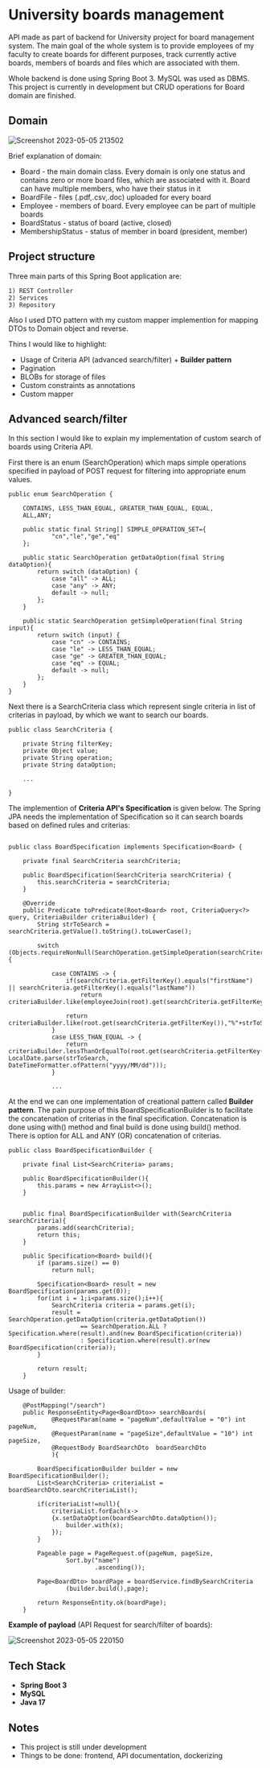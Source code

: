
# University boards management
API made as part of backend for University project for board management system. The main goal of the whole system is to provide employees of my faculty to create boards for different purposes, track currently active boards, members of boards and files which are associated with them.

Whole backend is done using Spring Boot 3. MySQL was used as DBMS. This project is currently in development but CRUD operations for Board domain are finished.






## Domain

![Screenshot 2023-05-05 213502](https://user-images.githubusercontent.com/93478227/236553410-39d62ae1-fcfb-4835-9cf7-fc5ceb369145.png)

Brief explanation of domain:
- Board - the main domain class. Every domain is only one status and contains zero or more board files, which are associated with it. Board can have multiple members, who have their status in it
- BoardFile - files (.pdf,.csv,.doc) uploaded for every board
- Employee - members of board. Every employee can be part of multiple boards
- BoardStatus - status of board (active, closed)
- MembershipStatus - status of member in board (president, member)


## Project structure

Three main parts of this Spring Boot application are:

    1) REST Controller
    2) Services
    3) Repository

Also I used DTO pattern with my custom mapper implemention for mapping DTOs to Domain object and reverse.

Thins I would like to highlight:
- Usage of Criteria API (advanced search/filter) + **Builder pattern**
- Pagination
- BLOBs for storage of files
- Custom constraints as annotations
- Custom mapper


## Advanced search/filter

In this section I would like to explain my implementation of custom search of boards using Criteria API.

First there is an enum (SearchOperation) which maps simple operations specified in payload of POST request for filtering into appropriate enum values.

```
public enum SearchOperation {

    CONTAINS, LESS_THAN_EQUAL, GREATER_THAN_EQUAL, EQUAL,
    ALL,ANY;

    public static final String[] SIMPLE_OPERATION_SET={
            "cn","le","ge","eq"
    };

    public static SearchOperation getDataOption(final String dataOption){
        return switch (dataOption) {
            case "all" -> ALL;
            case "any" -> ANY;
            default -> null;
        };
    }

    public static SearchOperation getSimpleOperation(final String input){
        return switch (input) {
            case "cn" -> CONTAINS;
            case "le" -> LESS_THAN_EQUAL;
            case "ge" -> GREATER_THAN_EQUAL;
            case "eq" -> EQUAL;
            default -> null;
        };
    }
}
```

Next there is a SearchCriteria class which represent single criteria in list of criterias in payload, by which we want to search our boards.

```
public class SearchCriteria {

    private String filterKey;
    private Object value;
    private String operation;
    private String dataOption;
    
    ...

}
```

The implemention of **Criteria API's Specification** is given below. The Spring JPA needs the implementation of Specification so it can search boards based on defined rules and criterias:

```

public class BoardSpecification implements Specification<Board> {

    private final SearchCriteria searchCriteria;

    public BoardSpecification(SearchCriteria searchCriteria) {
        this.searchCriteria = searchCriteria;
    }

    @Override
    public Predicate toPredicate(Root<Board> root, CriteriaQuery<?> query, CriteriaBuilder criteriaBuilder) {
        String strToSearch = searchCriteria.getValue().toString().toLowerCase();

        switch (Objects.requireNonNull(SearchOperation.getSimpleOperation(searchCriteria.getOperation()))){

            case CONTAINS -> {
                if(searchCriteria.getFilterKey().equals("firstName") || searchCriteria.getFilterKey().equals("lastName"))
                    return criteriaBuilder.like(employeeJoin(root).get(searchCriteria.getFilterKey()),"%"+strToSearch+"%");

                return criteriaBuilder.like(root.get(searchCriteria.getFilterKey()),"%"+strToSearch+"%");
            }
            case LESS_THAN_EQUAL -> {
                return criteriaBuilder.lessThanOrEqualTo(root.get(searchCriteria.getFilterKey()), LocalDate.parse(strToSearch, DateTimeFormatter.ofPattern("yyyy/MM/dd")));
            }

            ...
```

At the end we can one implementation of creational pattern called **Builder pattern**. The pain purpose of this BoardSpecificationBuilder is to facilitate the concatenation of criterias in the final specification. Concatenation is done using with() method and final build is done using build() method. There is option for ALL and ANY (OR) concatenation of criterias.

```
public class BoardSpecificationBuilder {

    private final List<SearchCriteria> params;

    public BoardSpecificationBuilder(){
        this.params = new ArrayList<>();
    }


    public final BoardSpecificationBuilder with(SearchCriteria searchCriteria){
        params.add(searchCriteria);
        return this;
    }

    public Specification<Board> build(){
        if (params.size() == 0)
            return null;

        Specification<Board> result = new BoardSpecification(params.get(0));
        for(int i = 1;i<params.size();i++){
            SearchCriteria criteria = params.get(i);
            result = SearchOperation.getDataOption(criteria.getDataOption())
                    == SearchOperation.ALL ? Specification.where(result).and(new BoardSpecification(criteria))
                    : Specification.where(result).or(new BoardSpecification(criteria));
        }

        return result;
    }
```

Usage of builder:

```
    @PostMapping("/search")
    public ResponseEntity<Page<BoardDto>> searchBoards(
            @RequestParam(name = "pageNum",defaultValue = "0") int pageNum,
            @RequestParam(name = "pageSize",defaultValue = "10") int pageSize,
            @RequestBody BoardSearchDto  boardSearchDto
            ){

        BoardSpecificationBuilder builder = new BoardSpecificationBuilder();
        List<SearchCriteria> criteriaList = boardSearchDto.searchCriteriaList();

        if(criteriaList!=null){
            criteriaList.forEach(x->
            {x.setDataOption(boardSearchDto.dataOption());
                builder.with(x);
            });
        }

        Pageable page = PageRequest.of(pageNum, pageSize,
                Sort.by("name")
                        .ascending());

        Page<BoardDto> boardPage = boardService.findBySearchCriteria
                (builder.build(),page);

        return ResponseEntity.ok(boardPage);
    }
```

**Example of payload** (API Request for search/filter of boards):

![Screenshot 2023-05-05 220150](https://user-images.githubusercontent.com/93478227/236558089-e60e3332-aa19-4c3c-bc17-fd4312c419ef.png)





## Tech Stack

- **Spring Boot 3**
- **MySQL**
- **Java 17**


## Notes
- This project is still under development
- Things to be done: frontend, API documentation, dockerizing